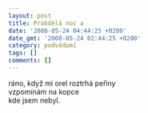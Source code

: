 ```yaml
---
layout: post
title: Probdělá noc a
date: '2008-05-24 04:44:25 +0200'
date_gmt: '2008-05-24 02:44:25 +0200'
category: podvědomí
tags: []
comments: []
---
```

<p>ráno, když mi orel roztrhá peřiny<br />
vzpomínám na kopce<br />
kde jsem nebyl.</p>
